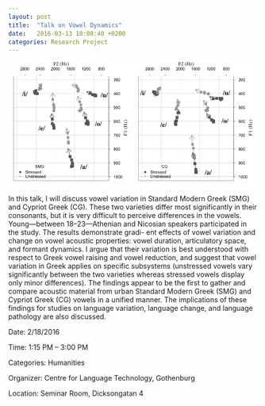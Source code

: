 ```yaml
---
layout: post
title:  "Talk on Vowel Dynamics"
date:   2016-03-13 10:08:40 +0200
categories: Research Project
---
```


![vowel dynamics](/img/img_papers/dynamics.jpg)

In this talk, I will discuss vowel variation in Standard Modern Greek (SMG) and Cypriot Greek (CG). These two varieties differ most significantly in their consonants, but it is very difficult to perceive differences in the vowels. Young—between 18–23—Athenian and Nicosian speakers participated in the study. The results demonstrate gradi- ent effects of vowel variation and change on vowel acoustic properties: vowel duration, articulatory space, and formant dynamics. I argue that their variation is best understood with respect to Greek vowel raising and vowel reduction, and suggest that vowel variation in Greek applies on specific subsystems (unstressed vowels vary significantly between the two varieties whereas stressed vowels display only minor differences). The findings appear to be the first to gather and compare acoustic material from urban Standard Modern Greek (SMG) and Cypriot Greek (CG) vowels in a unified manner. The implications of these findings for studies on language variation, language change, and language pathology are also discussed.

Date: 2/18/2016

Time: 1:15 PM – 3:00 PM

Categories: Humanities

Organizer: Centre for Language Technology, Gothenburg

Location: Seminar Room, Dicksongatan 4